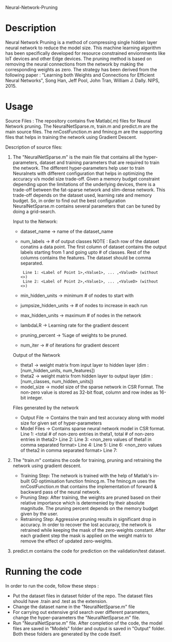 Neural-Network-Pruning

Description
=============
Neural Network Pruning is a method of compressing single hidden layer neural network to reduce the model size. This machine learning algorithm has been specifically developed for resource constrained enviornments like IoT devices and other Edge devices. The pruning method is based on removing the neural connections from the network by making the corresponding weights as zero. The strategy has been derived from the following paper : "Learning both Weights and Connections for Efficient Neural Networks", Song Han, Jeff Pool, John Tran, William J. Dally. NIPS, 2015.


Usage
=============

Source Files : The repository contains five Matlab(.m) files for Neural Network pruning. The NeuralNetSparse.m, train.m and predict.m are the main source files. The nnCostFunction.m and fmincg.m are the supporting files that helps in training the network using Gradient Descent.

Description of source files:

1) The "NeuralNetSparse.m" is the main file that contains all the hyper-parameters, dataset and training parameters that are required to train the network. The different hyper-parameters help user to train Neuralnets with different configuration that helps in optimizing the accuracy v/s model size trade-off. Given a memory budget constraint depending upon the limitations of the underlying devices, there is a trade-off between the fat-sparse network and slim-dense network. This trade-off depends on the dataset used, learning rate and memory budget. So, in order to find out the best configuration NeuralNetSparse.m contains several parameters that can be tuned by doing a grid-search.

   Input to the Network:
    - dataset_name -> name of the dataset_name
    - num_labels -> # of output classes
    NOTE : Each row of the dataset conatins a data point. The first column of dataset contains the output labels starting from            1 and going upto # of classes. Rest of the columns contains the features. The dataset should be comma separated.
           
           Line 1: <Label of Point 1>,<Value1>, ... ,<ValueD> (without <>)
           Line 2: <Label of Point 2>,<Value1>, ... ,<ValueD> (without <>)
   
    - min_hidden_units -> minimum # of nodes to start with
    - jumpsize_hidden_units -> # of nodes to increase in each run
    - max_hidden_units -> maximum # of nodes in the network
    - lambdaLR -> Learning rate for the gradient descent
    - pruning_percent -> %age of weights to be pruned.
    - num_iter -> # of iterations for gradient descent
    
   Output of the Network
    - theta1 -> weight matrix from input layer to hidden layer (dim : [num_hidden_units, num_features])
    - theta2 -> weight matrix from hidden layer to output layer (dim : [num_classes, num_hidden_units])
    - model_size -> model size of the sparse network in CSR Format. The non-zero value is stored as 32-bit float, column and                       row index as 16-bit integer.

   Files generated by the network
    - Output File -> Contains the train and test accuracy along with model size for given set of hyper-parameters
    - Model Files -> Contains sparse neural network model in CSR format. 
                     Line 1: <total # of non-zero entries in theta1, total # of non-zero entries in theta2>
                     Line 2: <row indices for theta1>
                     Line 3: <non_zero values of theta1 in comma separated format>
                     Line 4: <column indices non_zero values of theta1 in comma separated format>
                     Line 5: <row indices for theta2>
                     Line 6: <non_zero values of theta2 in comma separated format>
                     Line 7: <column indices non_zero values of theta2 in comma separated format>
  
2) The "train.m" contains the code for training, pruning and retraining the network using gradient descent. 
    - Training Step: The network is trained with the help of Matlab's in-built GD optimisation function fmincg.m. The                              fmincg.m uses the nnCostFunction.m that contains the implementation of forward & backward pass of the                          neural network. 
    - Pruning Step: After training, the weights are pruned based on their relative importance which is determenied by their                       absolute magnitude. The pruning percent depends on the memory budget given by the user. 
    - Retraining Step: Aggressive pruning results in significant drop in accuracy. In order to recover the lost accuracy, the                        network is retrained while keeping the mask of the zero-weights constant. After each gradient step the                        mask is applied on the weight matrix to remove the effect of updated zero-weights. 
    
3) predict.m contains the code for prediction on the validation/test dataset. 
    

Running the code  
===================
In order to run the code, follow these steps :
 - Put the dataset files in dataset folder of the repo. The dataset files should have .train and .test as the extension. 
 - Change the dataset name in the "NeuralNetSparse.m" file 
 - For carrying out extensive grid search over different parameters, change the hyper-parameters the "NeuralNetSparse.m" file. 
 - Run "NeuralNetSparse.m" file. After completion of the code, the model files are saved in "Models" folder and output is        saved in "Output" folder. Both these folders are generated by the code itself.  
  
	
  
